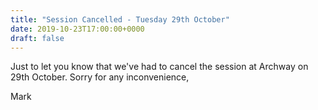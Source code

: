 ```yaml
---
title: "Session Cancelled - Tuesday 29th October"
date: 2019-10-23T17:00:00+0000
draft: false
---
```

Just to let you know that we've had to cancel the session at Archway on 29th October. Sorry for any inconvenience,

Mark

<!--more-->

